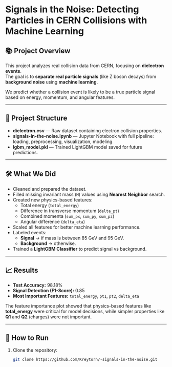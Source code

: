 # Signals in the Noise: Detecting Particles in CERN Collisions with Machine Learning

## 📚 Project Overview

This project analyzes real collision data from CERN, focusing on **dielectron events**.  
The goal is to **separate real particle signals** (like Z boson decays) from **background noise** using **machine learning**.

We predict whether a collision event is likely to be a true particle signal based on energy, momentum, and angular features.

---

## 📂 Project Structure

- **dielectron.csv** — Raw dataset containing electron collision properties.
- **signals-in-the-noise.ipynb** — Jupyter Notebook with full pipeline: loading, preprocessing, visualization, modeling.
- **lgbm_model.pkl** — Trained LightGBM model saved for future predictions.

---

## 🛠️ What We Did

- Cleaned and prepared the dataset.
- Filled missing invariant mass (`M`) values using **Nearest Neighbor** search.
- Created new physics-based features:
  - Total energy (`total_energy`)
  - Difference in transverse momentum (`delta_pt`)
  - Combined momenta (`sum_px`, `sum_py`, `sum_pz`)
  - Angular difference (`delta_eta`)
- Scaled all features for better machine learning performance.
- Labeled events:
  - **Signal** → if mass is between 85 GeV and 95 GeV.
  - **Background** → otherwise.
- Trained a **LightGBM Classifier** to predict signal vs background.

---

## 📈 Results

- **Test Accuracy:** 98.18%
- **Signal Detection (F1-Score):** 0.85
- **Most Important Features:** `total_energy`, `pt1`, `pt2`, `delta_eta`

The feature importance plot showed that physics-based features like **total_energy** were critical for model decisions, while simpler properties like **Q1** and **Q2** (charges) were not important.

---

## 🚀 How to Run

1. Clone the repository:
   ```bash
   git clone https://github.com/Kreytorn/-signals-in-the-noise.git
